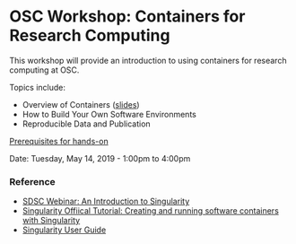 # OSC Workshop: Containers for Research Computing
This workshop will provide an introduction to using containers for research computing at OSC.

Topics include:
* Overview of Containers ([slides](https://osu.app.box.com/file/442091969923))
* How to Build Your Own Software Environments
* Reproducible Data and Publication

[Prerequisites for hands-on](./Prerequisties.md)

Date:
Tuesday, May 14, 2019 - 1:00pm to 4:00pm


### Reference
* [SDSC Webinar: An Introduction to Singularity](https://www.sdsc.edu/assets/docs/events/introduction-to-singularity.pdf)
* [Singularity Offiical Tutorial: Creating and running software containers with Singularity](https://github.com/ArangoGutierrez/Singularity-tutorial)
* [Singularity User Guide](https://www.sylabs.io/guides/3.1/user-guide/)
